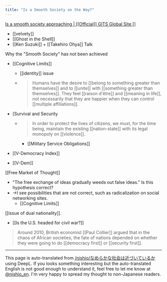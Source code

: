 ```yaml
---
title: "Is a Smooth Society on the Way?"
---
```


[Is a smooth society approaching | [[Official]] GITS Global Site []](https://theghostintheshell.jp/mma/column/column16)

- [[velvety]]
- [[Ghost in the Shell]]
- [[Ken Suzuki]] + [[Takehiro Ohya]] Talk

Why the "Smooth Society" has not been achieved
- [[Cognitive Limits]]
    - [[identity]] issue
    - > Humans have the desire to [[belong to something greater than themselves]] and to [[unite]] with [[something greater than themselves]]. They feel [[raison d'être]] and [[meaning in life]], not necessarily that they are happier when they can control [[multiple affiliations]].
- [Survival and Security
    - > In order to protect the lives of citizens, we must, for the time being, maintain the existing [[nation-state]] with its legal monopoly on [[violence]].
        - [[Military Service Obligations]]

- [[V-Democracy Index]]
- [[V-Dem]]

[[Free Market of Thought]]
- "The free exchange of ideas gradually weeds out false ideas." Is this hypothesis correct?
- →I see possibilities that are not correct, such as radicalization on social networking sites.
    - [[Cognitive Limits]]

[[issue of dual nationality]].

- [[Is the U.S. headed for civil war?]]

> Around 2010, British economist [[Paul Collier]] argued that in the chaos of African societies, the fate of nations depended on whether they were going to do [[democracy first]] or [[security first]].


---
This page is auto-translated from [/nishio/なめらかな社会は近づいているか](https://scrapbox.io/nishio/なめらかな社会は近づいているか) using DeepL. If you looks something interesting but the auto-translated English is not good enough to understand it, feel free to let me know at [@nishio_en](https://twitter.com/nishio_en). I'm very happy to spread my thought to non-Japanese readers.